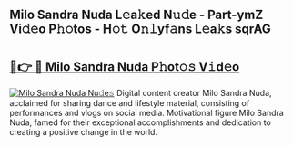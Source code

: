 ## Milo Sandra Nuda L𝚎a𝚔ed N𝚞𝚍e - Part-ymZ Vi𝚍𝚎o P𝚑𝚘tos - H𝚘𝚝 O𝚗𝚕yf𝚊ns L𝚎a𝚔s sqrAG

# <h2><a href="http://kf3h33l.oniu.top/?m=Milo+Sandra+Nuda">🔗👉 🔴 Milo Sandra Nuda P𝚑ot𝚘𝚜 V𝚒d𝚎o</a></h2>

[![Milo Sandra Nuda Nu𝚍e𝚜](https://i.imgur.com/0qMVB7G.gif)](http://kf3h33l.oniu.top/?m=Milo+Sandra+Nuda)
Digital content creator Milo Sandra Nuda, acclaimed for sharing dance and lifestyle material, consisting of performances and vlogs on social media. Motivational figure Milo Sandra Nuda, famed for their exceptional accomplishments and dedication to creating a positive change in the world.  
